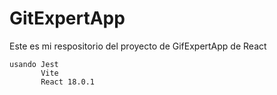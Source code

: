 # GitExpertApp

Este es mi respositorio del proyecto de GifExpertApp de React

    usando Jest
           Vite
           React 18.0.1